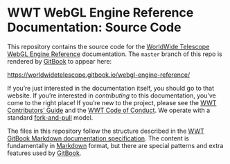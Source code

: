 # WWT WebGL Engine Reference Documentation: Source Code

This repository contains the source code for the
[WorldWide Telescope WebGL Engine Reference] documentation. The `master`
branch of this repo is rendered by [GitBook] to appear here:

https://worldwidetelescope.gitbook.io/webgl-engine-reference/

If you’re just interested in the documentation itself, you should go to that
website. If you’re interested in *contributing* to this documentation, you’ve
come to the right place! If you’re new to the project, please see the
[WWT Contributors’ Guide] and the [WWT Code of Conduct]. We operate with a
standard [fork-and-pull] model.

[WorldWide Telescope WebGL Engine Reference]: https://worldwidetelescope.gitbook.io/webgl-engine-reference/
[WWT Contributors’ Guide]: https://worldwidetelescope.github.io/contributing/
[WWT Code of Conduct]: https://worldwidetelescope.github.io/code-of-conduct/
[fork-and-pull]: https://help.github.com/en/articles/about-collaborative-development-models

The files in this repository follow the structure described in the
[WWT GitBook Markdown documentation specification]. The content is
fundamentally in [Markdown] format, but there are special patterns and extra
features used by [GitBook].

[GitBook]: https://docs.gitbook.com/
[WWT GitBook Markdown documentation specification]: https://worldwidetelescope.gitbook.io/miscellaneous/documents/gitbook-spec
[Markdown]: https://commonmark.org/
